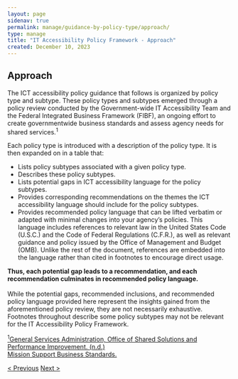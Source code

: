 ```yaml
---
layout: page
sidenav: true
permalink: manage/guidance-by-policy-type/approach/
type: manage
title: "IT Accessibility Policy Framework - Approach"
created: December 10, 2023
---
```


<h2 id="standards">
  Approach
</h2>
The ICT accessibility policy guidance that follows is organized by policy type and subtype. These policy types and subtypes emerged through a policy review conducted by the Government-wide IT Accessibility Team and the Federal Integrated Business Framework (FIBF), an ongoing effort to create governmentwide business standards and assess agency needs for shared services.<sup>1</sup>

Each policy type is introduced with a description of the policy type. It is then expanded on in a table that:


<ul>
    <li>Lists policy subtypes associated with a given policy type.</li>
    <li>Describes these policy subtypes.</li>
    <li>Lists potential gaps in ICT accessibility language for the policy subtypes.</li>
    <li>Provides corresponding recommendations on the themes the ICT accessibility language should include for the policy subtypes.</li>
    <li>Provides recommended policy language that can be lifted verbatim or adapted with minimal changes into your agency’s policies. This language includes references to relevant law in the United States Code (U.S.C.) and the Code of Federal Regulations (C.F.R.), as well as relevant guidance and policy issued by the Office of Management and Budget (OMB). Unlike the rest of the document, references are embedded into the language rather than cited in footnotes to encourage direct usage.</li>
</ul>
<b>Thus, each potential gap leads to a recommendation, and each recommendation culminates in recommended policy language. </b>
<br>
<br>
While the potential gaps, recommended inclusions, and recommended policy language provided here represent the insights gained from the aforementioned policy review, they are not necessarily exhaustive. Footnotes throughout describe some policy subtypes may not be relevant for the IT Accessibility Policy Framework. 

<a class="hover-large" href="https://ussm.gsa.gov/fibf/"><sup>1</sup>General Services Administration, Office of Shared Solutions and Performance Improvement. (n.d.)<br> Mission Support Business Standards.</a>

<div>
<div id="prev-next-section">
    <a class="prev-page" title="Go to previous page" 
      href="{{site.baseurl}}/manage/how-to-use-the-framework/ict-accessibility-policy-matrix/"> < Previous</a>
    <a class="prev-page" title="Go to next page"
      href="{{site.baseurl}}/manage/guidance-by-policy-type/acquisition-and-procurement/"> 
      Next >
    </a>
</div>
</div>